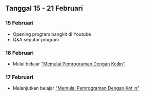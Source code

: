 ## Tanggal 15 - 21 Februari

### 15 Februari
- Opening program bangkit di Youtube
- Q&A seputar program

### 16 Februari
- Mulai belajar ["Memulai Pemrograman Dengan Kotlin"](https://www.dicoding.com/academies/80)

### 17 Februari
- Melanjutkan belajar ["Memulai Pemrograman Dengan Kotlin"](https://www.dicoding.com/academies/80)
